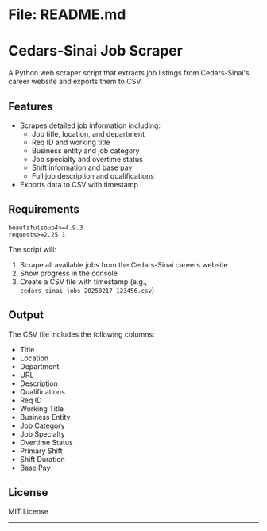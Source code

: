 # File: README.md
# Cedars-Sinai Job Scraper

A Python web scraper script that extracts job listings from Cedars-Sinai's career website and exports them to CSV.

## Features
- Scrapes detailed job information including:
  - Job title, location, and department
  - Req ID and working title
  - Business entity and job category
  - Job specialty and overtime status
  - Shift information and base pay
  - Full job description and qualifications
- Exports data to CSV with timestamp


## Requirements
```
beautifulsoup4>=4.9.3
requests>=2.25.1
```


The script will:
1. Scrape all available jobs from the Cedars-Sinai careers website
2. Show progress in the console
3. Create a CSV file with timestamp (e.g., `cedars_sinai_jobs_20250217_123456.csv`)

## Output
The CSV file includes the following columns:
- Title
- Location
- Department
- URL
- Description
- Qualifications
- Req ID
- Working Title
- Business Entity
- Job Category
- Job Specialty
- Overtime Status
- Primary Shift
- Shift Duration
- Base Pay

## License
MIT License

---




